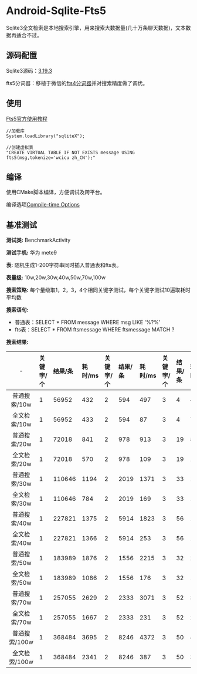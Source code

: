 # Android-Sqlite-Fts5

Sqlite3全文检索是本地搜索引擎，用来搜索大数据量(几十万条聊天数据)，文本数据再适合不过。

源码配置
---
Sqlite3源码：[3.19.3](http://sqlite.org/android/info/a7c884060e3c562e)

fts5分词器：移植于微信的[fts4分词器](https://github.com/Tencent/wcdb/tree/master/fts)并对搜索精度做了调优。

使用
---
[Fts5官方使用教程](https://sqlite.org/fts5.html)
```
//加载库
System.loadLibrary("sqliteX");

//创建虚拟表
"CREATE VIRTUAL TABLE IF NOT EXISTS message USING fts5(msg,tokenize='wcicu zh_CN');"
```

编译
---
使用CMake脚本编译，方便调试及跨平台。

编译选项[Compile-time Options](http://www.sqlite.org/compile.html)

基准测试
---
**测试类:** BenchmarkActivity

**测试手机:** 华为 mete9

**表:** 随机生成1-200字符串同时插入普通表和fts表。

**表量级:** 10w,20w,30w,40w,50w,70w,100w

**搜索策略:** 每个量级取1，2，3，4个相同关键字测试，每个关键字测试10遍取耗时平均数

**搜索语句:**
 - 普通表：SELECT * FROM message WHERE msg LIKE '%?%'
 - fts表：SELECT * FROM ftsmessage WHERE ftsmessage MATCH ?
 
 **搜索结果:** 
 
 |-|关键字/个|结果/条|耗时/ms|关键字/个|结果/条|耗时/ms|关键字/个|结果/条|耗时/ms|关键字/个|结果/条|耗时/ms|
 |:--:|:--|:--|:--|:--|:--|:--|:--|:--|:--|:--|:--|:--|
 |普通搜索/10w|1|56952|432|2|594|497|3|4|489|4|0|486|
 |全文检索/10w|1|56952|433|2|594|87|3|4|72|4|0|4|
 |普通搜索/20w|1|72018|841|2|978|913|3|19|894|4|1|909|
 |全文检索/20w|1|72018|570|2|978|109|3|19|104|4|1|123|
 |普通搜索/30w|1|110646|1194|2|2019|1371|3|33|1331|4|2|1328|
 |全文检索/30w|1|110646|784|2|2019|169|3|33|145|4|2|151|
 |普通搜索/40w|1|227821|1375|2|5914|1823|3|56|1776|4|2|1763|
 |全文检索/40w|1|227821|1366|2|5914|253|3|56|179|4|2|205|
 |普通搜索/50w|1|183989|1876|2|1556|2215|3|32|2171|4|1|2167|
 |全文检索/50w|1|183989|1086|2|1556|176|3|32|184|4|1|233|
 |普通搜索/70w|1|257055|2629|2|2333|3071|3|52|3014|4|1|3021|
 |全文检索/70w|1|257055|1667|2|2333|231|3|52|238|4|1|227|
 |普通搜索/100w|1|368484|3695|2|8246|4372|3|50|4285|4|1|4271|
 |全文检索/100w|1|368484|2341|2|8246|387|3|50|305|4|1|341|


